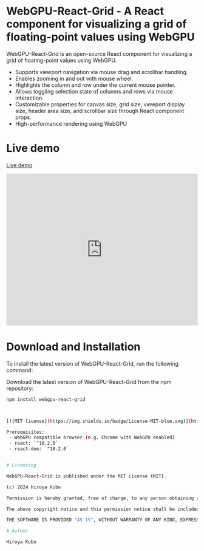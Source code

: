 # WebGPU-React-Grid - A React component for visualizing a grid of floating-point values using WebGPU

WebGPU-React-Grid is an open-source React component for visualizing a grid of floating-point values using WebGPU.

- Supports viewport navigation via mouse drag and scrollbar handling.
- Enables zooming in and out with mouse wheel.
- Highlights the column and row under the current mouse pointer.
- Allows toggling selection state of columns and rows via mouse interaction.
- Customizable properties for canvas size, grid size, viewport display size, header area size, and scrollbar size through React component props.
- High-performance rendering using WebGPU

# Live demo

[Live demo](https://kubohiroya.github.io/webgpu-react-grid/examples/index.html)

<iframe src="https://kubohiroya.github.io/webgpu-react-grid/examples/index.html" width="100%" height="400" frameborder="0" scrolling="no"></iframe>

# Download and Installation

To install the latest version of WebGPU-React-Grid, run the following command:

Download the latest version of WebGPU-React-Grid from the npm repository:

```bash
npm install webgpu-react-grid
```

```TypeScript

```

```bash

[![MIT license](https://img.shields.io/badge/License-MIT-blue.svg)](https://github.com/silevis/reactgrid/blob/develop/LICENSE)

Prerequisites:
 - WebGPU compatible browser (e.g. Chrome with WebGPU enabled)
 - react: `^18.2.0`
 - react-dom: `^18.2.0`


# Licensing

WebGPU-React-Grid is published under the MIT License (MIT).

(c) 2024 Hiroya Kubo

Permission is hereby granted, free of charge, to any person obtaining a copy of this software and associated documentation files (the "Software"), to deal in the Software without restriction, including without limitation the rights to use, copy, modify, merge, publish, distribute, sublicense, and/or sell copies of the Software, and to permit persons to whom the Software is furnished to do so, subject to the following conditions:

The above copyright notice and this permission notice shall be included in all copies or substantial portions of the Software.

THE SOFTWARE IS PROVIDED "AS IS", WITHOUT WARRANTY OF ANY KIND, EXPRESS OR IMPLIED, INCLUDING BUT NOT LIMITED TO THE WARRANTIES OF MERCHANTABILITY, FITNESS FOR A PARTICULAR PURPOSE AND NONINFRINGEMENT. IN NO EVENT SHALL THE AUTHORS OR COPYRIGHT HOLDERS BE LIABLE FOR ANY CLAIM, DAMAGES OR OTHER LIABILITY, WHETHER IN AN ACTION OF CONTRACT, TORT OR OTHERWISE, ARISING FROM, OUT OF OR IN CONNECTION WITH THE SOFTWARE OR THE USE OR OTHER DEALINGS IN THE SOFTWARE.

# Author

Hiroya Kubo
